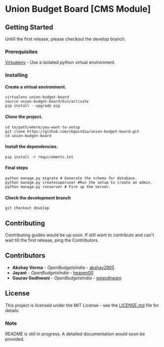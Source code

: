 # Union Budget Board [CMS Module]

## Getting Started

Untill the first release, please checkout the develop branch. 

### Prerequisites

[Virtualenv](https://virtualenv.pypa.io/en/stable/installation/) - Use a isolated python virtual environment. 

### Installing

#### Create a virtual environment.
```
virtualenv union-budget-board
source union-budget-board/bin/activate
pip install --upgrade pip
```

#### Clone the project. 
```
cd to/path/where/you-want-to-setup
git clone https://github.com/cbgaindia/union-budget-board.git
cd union-budget-board
```
#### Install the dependencies. 
```
pip install -r requirements.txt
```

#### Final steps
```
python manage.py migrate # Generate the schema for database.
python manage.py createsuperuser #Run the setup to create an admin.
python manage.py runserver # Fire up the server. 
```

#### Check the development branch 
```
git checkout develop
```

## Contributing

Contributing guides would be up soon. If still want to contribute and can't wait till the first release, ping the Contributors. 

## Contributors

* **Akshay Verma** - *OpenBudgetsIndia* - [akshay2905](https://github.com/akshay2905)
* **Jayant** - *OpenBudgetsIndia* - [heaven00](https://github.com/heaven00)
* **Gaurav Godhwani** - *OpenBudgetsIndia* - [gggodhwani](https://github.com/gggodhwani)
## License

This project is licensed under the MIT License - see the [LICENSE.md](LICENSE.md) file for details

### Note
README is still in progress. A detailed documentation would soon be provided. 
